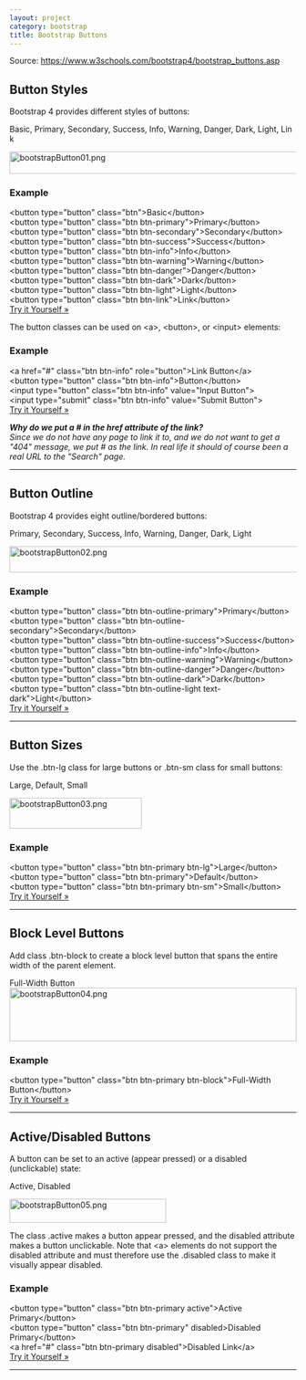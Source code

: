 ```yaml
---
layout: project
category: bootstrap
title: Bootstrap Buttons
---
```

<p>Source: <a href="https://www.w3schools.com/bootstrap4/bootstrap_buttons.asp">https://www.w3schools.com/bootstrap4/bootstrap_buttons.asp</a></p>
<h2>Button Styles</h2>
<p>Bootstrap 4 provides different styles of buttons:</p>
<p>Basic,<span> </span>Primary,<span> </span>Secondary,<span> </span>Success,<span> </span>Info,<span> </span>Warning,<span> </span>Danger,<span> </span>Dark,<span> </span>Light,<span> </span>Link</p>
<p><img src="/wd/bootstrap/images/bootstrapButton01.png" alt="bootstrapButton01.png" width="600" height="39" data-api-endpoint="https://hilliard.instructure.com/api/v1/courses/31582/files/10747983" data-api-returntype="File"></p>
<div class="w3-example">
<h3>Example</h3>
<div class="w3-code notranslate htmlHigh">
<span class="tagnamecolor"><span class="tagcolor">&lt;</span>button<span class="attributecolor"><span> </span>type<span class="attributevaluecolor">="button"</span><span> </span>class<span class="attributevaluecolor">="btn"</span></span><span class="tagcolor">&gt;</span></span>Basic<span class="tagnamecolor"><span class="tagcolor">&lt;</span>/button<span class="tagcolor">&gt;</span></span><br><span class="tagnamecolor"><span class="tagcolor">&lt;</span>button<span class="attributecolor"><span> </span>type<span class="attributevaluecolor">="button"</span><span> </span>class<span class="attributevaluecolor">="btn btn-primary"</span></span><span class="tagcolor">&gt;</span></span>Primary<span class="tagnamecolor"><span class="tagcolor">&lt;</span>/button<span class="tagcolor">&gt;</span></span><br><span class="tagnamecolor"><span class="tagcolor">&lt;</span>button<span class="attributecolor"><span> </span>type<span class="attributevaluecolor">="button"</span><span> </span>class<span class="attributevaluecolor">="btn btn-secondary"</span></span><span class="tagcolor">&gt;</span></span>Secondary<span class="tagnamecolor"><span class="tagcolor">&lt;</span>/button<span class="tagcolor">&gt;</span></span><br><span class="tagnamecolor"><span class="tagcolor">&lt;</span>button<span class="attributecolor"><span> </span>type<span class="attributevaluecolor">="button"</span><span> </span>class<span class="attributevaluecolor">="btn btn-success"</span></span><span class="tagcolor">&gt;</span></span>Success<span class="tagnamecolor"><span class="tagcolor">&lt;</span>/button<span class="tagcolor">&gt;</span></span><br><span class="tagnamecolor"><span class="tagcolor">&lt;</span>button<span class="attributecolor"><span> </span>type<span class="attributevaluecolor">="button"</span><span> </span>class<span class="attributevaluecolor">="btn btn-info"</span></span><span class="tagcolor">&gt;</span></span>Info<span class="tagnamecolor"><span class="tagcolor">&lt;</span>/button<span class="tagcolor">&gt;</span></span><br><span class="tagnamecolor"><span class="tagcolor">&lt;</span>button<span class="attributecolor"><span> </span>type<span class="attributevaluecolor">="button"</span><span> </span>class<span class="attributevaluecolor">="btn btn-warning"</span></span><span class="tagcolor">&gt;</span></span>Warning<span class="tagnamecolor"><span class="tagcolor">&lt;</span>/button<span class="tagcolor">&gt;</span></span><br><span class="tagnamecolor"><span class="tagcolor">&lt;</span>button<span class="attributecolor"><span> </span>type<span class="attributevaluecolor">="button"</span><span> </span>class<span class="attributevaluecolor">="btn btn-danger"</span></span><span class="tagcolor">&gt;</span></span>Danger<span class="tagnamecolor"><span class="tagcolor">&lt;</span>/button<span class="tagcolor">&gt;</span></span><br><span class="tagnamecolor"><span class="tagcolor">&lt;</span>button<span class="attributecolor"><span> </span>type<span class="attributevaluecolor">="button"</span><span> </span>class<span class="attributevaluecolor">="btn btn-dark"</span></span><span class="tagcolor">&gt;</span></span>Dark<span class="tagnamecolor"><span class="tagcolor">&lt;</span>/button<span class="tagcolor">&gt;</span></span><br><span class="tagnamecolor"><span class="tagcolor">&lt;</span>button<span class="attributecolor"><span> </span>type<span class="attributevaluecolor">="button"</span><span> </span>class<span class="attributevaluecolor">="btn btn-light"</span></span><span class="tagcolor">&gt;</span></span>Light<span class="tagnamecolor"><span class="tagcolor">&lt;</span>/button<span class="tagcolor">&gt;</span></span><br><span class="tagnamecolor"><span class="tagcolor">&lt;</span>button<span class="attributecolor"><span> </span>type<span class="attributevaluecolor">="button"</span><span> </span>class<span class="attributevaluecolor">="btn btn-link"</span></span><span class="tagcolor">&gt;</span></span>Link<span class="tagnamecolor"><span class="tagcolor">&lt;</span>/button<span class="tagcolor">&gt;</span></span>
</div>
<a class="w3-btn w3-margin-bottom" href="https://www.w3schools.com/bootstrap4/tryit.asp?filename=trybs_button_styles&amp;stacked=h" >Try it Yourself »</a>
</div>
<p>The button classes can be used on<span> </span>&lt;a&gt;,<span> </span>&lt;button&gt;, or<span> </span>&lt;input&gt;<span> </span>elements:</p>
<div class="w3-example">
<h3>Example</h3>
<div class="w3-code notranslate htmlHigh">
<span class="tagnamecolor"><span class="tagcolor">&lt;</span>a<span class="attributecolor"><span> </span>href<span class="attributevaluecolor">="#"</span><span> </span>class<span class="attributevaluecolor">="btn btn-info"</span><span> </span>role<span class="attributevaluecolor">="button"</span></span><span class="tagcolor">&gt;</span></span>Link Button<span class="tagnamecolor"><span class="tagcolor">&lt;</span>/a<span class="tagcolor">&gt;</span></span><br><span class="tagnamecolor"><span class="tagcolor">&lt;</span>button<span class="attributecolor"><span> </span>type<span class="attributevaluecolor">="button"</span><span> </span>class<span class="attributevaluecolor">="btn btn-info"</span></span><span class="tagcolor">&gt;</span></span>Button<span class="tagnamecolor"><span class="tagcolor">&lt;</span>/button<span class="tagcolor">&gt;</span></span><br><span class="tagnamecolor"><span class="tagcolor">&lt;</span>input<span class="attributecolor"><span> </span>type<span class="attributevaluecolor">="button"</span><span> </span>class<span class="attributevaluecolor">="btn btn-info"</span><span> </span>value<span class="attributevaluecolor">="Input Button"</span></span><span class="tagcolor">&gt;</span></span><br><span class="tagnamecolor"><span class="tagcolor">&lt;</span>input<span class="attributecolor"><span> </span>type<span class="attributevaluecolor">="submit"</span><span> </span>class<span class="attributevaluecolor">="btn btn-info"</span><span> </span>value<span class="attributevaluecolor">="Submit Button"</span></span><span class="tagcolor">&gt;</span></span>
</div>
<a class="w3-btn w3-margin-bottom" href="https://www.w3schools.com/bootstrap4/tryit.asp?filename=trybs_button_elements&amp;stacked=h" >Try it Yourself »</a>
</div>
<div class="w3-panel w3-note">
<p class="margin-bottom-add"><em><strong>Why do we put a # in the href attribute of the link?<br></strong>Since we do not have any page to link it to, and we do not want to get a "404" message, we put # as the link. In real life it should of course been a real URL to the "Search" page.</em></p>
</div>
<hr>
<h2>Button Outline</h2>
<p>Bootstrap 4 provides eight outline/bordered buttons:</p>
<p>Primary,<span> </span>Secondary,<span> </span>Success,<span> </span>Info,<span> </span>Warning,<span> </span>Danger,<span> </span>Dark,<span> </span>Light</p>
<p><img src="/wd/bootstrap/images/bootstrapButton02.png" alt="bootstrapButton02.png" width="600" height="46" data-api-endpoint="https://hilliard.instructure.com/api/v1/courses/31582/files/10747988" data-api-returntype="File"></p>
<div class="w3-example">
<h3>Example</h3>
<div class="w3-code notranslate htmlHigh">
<span class="tagnamecolor"><span class="tagcolor">&lt;</span>button<span class="attributecolor"><span> </span>type<span class="attributevaluecolor">="button"</span><span> </span>class<span class="attributevaluecolor">="btn btn-outline-primary"</span></span><span class="tagcolor">&gt;</span></span>Primary<span class="tagnamecolor"><span class="tagcolor">&lt;</span>/button<span class="tagcolor">&gt;</span></span><br><span class="tagnamecolor"><span class="tagcolor">&lt;</span>button<span class="attributecolor"><span> </span>type<span class="attributevaluecolor">="button"</span><span> </span>class<span class="attributevaluecolor">="btn btn-outline-secondary"</span></span><span class="tagcolor">&gt;</span></span>Secondary<span class="tagnamecolor"><span class="tagcolor">&lt;</span>/button<span class="tagcolor">&gt;</span></span><br><span class="tagnamecolor"><span class="tagcolor">&lt;</span>button<span class="attributecolor"><span> </span>type<span class="attributevaluecolor">="button"</span><span> </span>class<span class="attributevaluecolor">="btn btn-outline-success"</span></span><span class="tagcolor">&gt;</span></span>Success<span class="tagnamecolor"><span class="tagcolor">&lt;</span>/button<span class="tagcolor">&gt;</span></span><br><span class="tagnamecolor"><span class="tagcolor">&lt;</span>button<span class="attributecolor"><span> </span>type<span class="attributevaluecolor">="button"</span><span> </span>class<span class="attributevaluecolor">="btn btn-outline-info"</span></span><span class="tagcolor">&gt;</span></span>Info<span class="tagnamecolor"><span class="tagcolor">&lt;</span>/button<span class="tagcolor">&gt;</span></span><br><span class="tagnamecolor"><span class="tagcolor">&lt;</span>button<span class="attributecolor"><span> </span>type<span class="attributevaluecolor">="button"</span><span> </span>class<span class="attributevaluecolor">="btn btn-outline-warning"</span></span><span class="tagcolor">&gt;</span></span>Warning<span class="tagnamecolor"><span class="tagcolor">&lt;</span>/button<span class="tagcolor">&gt;</span></span><br><span class="tagnamecolor"><span class="tagcolor">&lt;</span>button<span class="attributecolor"><span> </span>type<span class="attributevaluecolor">="button"</span><span> </span>class<span class="attributevaluecolor">="btn btn-outline-danger"</span></span><span class="tagcolor">&gt;</span></span>Danger<span class="tagnamecolor"><span class="tagcolor">&lt;</span>/button<span class="tagcolor">&gt;</span></span><br><span class="tagnamecolor"><span class="tagcolor">&lt;</span>button<span class="attributecolor"><span> </span>type<span class="attributevaluecolor">="button"</span><span> </span>class<span class="attributevaluecolor">="btn btn-outline-dark"</span></span><span class="tagcolor">&gt;</span></span>Dark<span class="tagnamecolor"><span class="tagcolor">&lt;</span>/button<span class="tagcolor">&gt;</span></span><br><span class="tagnamecolor"><span class="tagcolor">&lt;</span>button<span class="attributecolor"><span> </span>type<span class="attributevaluecolor">="button"</span><span> </span>class<span class="attributevaluecolor">="btn btn-outline-light text-dark"</span></span><span class="tagcolor">&gt;</span></span>Light<span class="tagnamecolor"><span class="tagcolor">&lt;</span>/button<span class="tagcolor">&gt;</span></span>
</div>
<a class="w3-btn w3-margin-bottom" href="https://www.w3schools.com/bootstrap4/tryit.asp?filename=trybs_button_outline&amp;stacked=h" >Try it Yourself »</a>
</div>
<hr>
<h2>Button Sizes</h2>
<p>Use the<span> </span>.btn-lg<span> </span>class for large buttons or<span> </span>.btn-sm<span> </span>class for small buttons:</p>
<p>Large,<span> </span>Default,<span> </span>Small</p>
<p><img src="/wd/bootstrap/images/bootstrapButton03.png" alt="bootstrapButton03.png" width="232" height="54" data-api-endpoint="https://hilliard.instructure.com/api/v1/courses/31582/files/10747999" data-api-returntype="File"></p>
<div class="w3-example">
<h3>Example</h3>
<div class="w3-code notranslate htmlHigh">
<span class="tagnamecolor"><span class="tagcolor">&lt;</span>button<span class="attributecolor"><span> </span>type<span class="attributevaluecolor">="button"</span><span> </span>class<span class="attributevaluecolor">="btn btn-primary btn-lg"</span></span><span class="tagcolor">&gt;</span></span>Large<span class="tagnamecolor"><span class="tagcolor">&lt;</span>/button<span class="tagcolor">&gt;</span></span><br><span class="tagnamecolor"><span class="tagcolor">&lt;</span>button<span class="attributecolor"><span> </span>type<span class="attributevaluecolor">="button"</span><span> </span>class<span class="attributevaluecolor">="btn btn-primary"</span></span><span class="tagcolor">&gt;</span></span>Default<span class="tagnamecolor"><span class="tagcolor">&lt;</span>/button<span class="tagcolor">&gt;</span></span><br><span class="tagnamecolor"><span class="tagcolor">&lt;</span>button<span class="attributecolor"><span> </span>type<span class="attributevaluecolor">="button"</span><span> </span>class<span class="attributevaluecolor">="btn btn-primary btn-sm"</span></span><span class="tagcolor">&gt;</span></span>Small<span class="tagnamecolor"><span class="tagcolor">&lt;</span>/button<span class="tagcolor">&gt;</span></span>
</div>
<a class="w3-btn w3-margin-bottom" href="https://www.w3schools.com/bootstrap4/tryit.asp?filename=trybs_button_sizes&amp;stacked=h" >Try it Yourself »</a>
</div>
<hr>
<h2>Block Level Buttons</h2>
<p>Add class<span> </span>.btn-block<span> </span>to create a block level button that spans the entire width of the parent element.</p>
<div>Full-Width Button</div>
<div><img src="/wd/bootstrap/images/bootstrapButton04.png" alt="bootstrapButton04.png" width="100%" height="94" data-api-endpoint="https://hilliard.instructure.com/api/v1/courses/31582/files/10748006" data-api-returntype="File"></div>
<div class="w3-example">
<h3>Example</h3>
<div class="w3-code notranslate htmlHigh">
<span class="tagnamecolor"><span class="tagcolor">&lt;</span>button<span class="attributecolor"><span> </span>type<span class="attributevaluecolor">="button"</span><span> </span>class<span class="attributevaluecolor">="btn btn-primary btn-block"</span></span><span class="tagcolor">&gt;</span></span>Full-Width Button<span class="tagnamecolor"><span class="tagcolor">&lt;</span>/button<span class="tagcolor">&gt;</span></span>
</div>
<a class="w3-btn w3-margin-bottom" href="https://www.w3schools.com/bootstrap4/tryit.asp?filename=trybs_button_block&amp;stacked=h" >Try it Yourself »</a>
</div>
<hr>
<h2>Active/Disabled Buttons</h2>
<p>A button can be set to an active (appear pressed) or a disabled (unclickable) state:</p>
<p>Active,<span> </span>Disabled</p>
<p><img src="/wd/bootstrap/images/bootstrapButton05.png" alt="bootstrapButton05.png" width="275" height="42" data-api-endpoint="https://hilliard.instructure.com/api/v1/courses/31582/files/10748024" data-api-returntype="File"></p>
<p>The class<span> </span>.active<span> </span>makes a button appear pressed, and the<span> </span>disabled<span> </span>attribute makes a button unclickable. Note that &lt;a&gt; elements do not support the disabled attribute and must therefore use the<span> </span>.disabled<span> </span>class to make it visually appear disabled.</p>
<div class="w3-example">
<h3>Example</h3>
<div class="w3-code notranslate htmlHigh">
<span class="tagnamecolor"><span class="tagcolor">&lt;</span>button<span class="attributecolor"><span> </span>type<span class="attributevaluecolor">="button"</span><span> </span>class<span class="attributevaluecolor">="btn btn-primary active"</span></span><span class="tagcolor">&gt;</span></span>Active Primary<span class="tagnamecolor"><span class="tagcolor">&lt;</span>/button<span class="tagcolor">&gt;</span></span><br><span class="tagnamecolor"><span class="tagcolor">&lt;</span>button<span class="attributecolor"><span> </span>type<span class="attributevaluecolor">="button"</span><span> </span>class<span class="attributevaluecolor">="btn btn-primary"</span> disabled</span><span class="tagcolor">&gt;</span></span>Disabled Primary<span class="tagnamecolor"><span class="tagcolor">&lt;</span>/button<span class="tagcolor">&gt;</span></span><br><span class="tagnamecolor"><span class="tagcolor">&lt;</span>a<span class="attributecolor"><span> </span>href<span class="attributevaluecolor">="#"</span><span> </span>class<span class="attributevaluecolor">="btn btn-primary disabled"</span></span><span class="tagcolor">&gt;</span></span>Disabled Link<span class="tagnamecolor"><span class="tagcolor">&lt;</span>/a<span class="tagcolor">&gt;</span></span>
</div>
<a class="w3-btn w3-margin-bottom" href="https://www.w3schools.com/bootstrap4/tryit.asp?filename=trybs_button_active&amp;stacked=h" >Try it Yourself »</a>
</div>
<hr>
